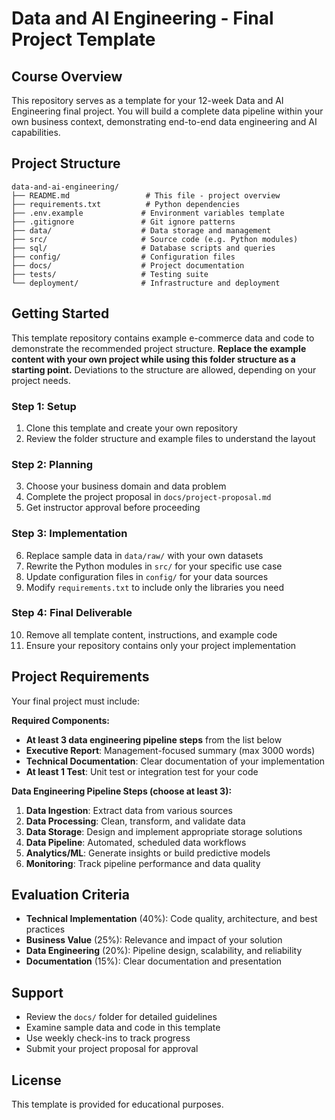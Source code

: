# Data and AI Engineering - Final Project Template

## Course Overview

This repository serves as a template for your 12-week Data and AI Engineering final project. You will build a complete data pipeline within your own business context, demonstrating end-to-end data engineering and AI capabilities.

## Project Structure

```
data-and-ai-engineering/
├── README.md                 # This file - project overview
├── requirements.txt          # Python dependencies
├── .env.example             # Environment variables template
├── .gitignore               # Git ignore patterns
├── data/                    # Data storage and management
├── src/                     # Source code (e.g. Python modules)
├── sql/                     # Database scripts and queries
├── config/                  # Configuration files
├── docs/                    # Project documentation
├── tests/                   # Testing suite
└── deployment/              # Infrastructure and deployment
```

## Getting Started

This template repository contains example e-commerce data and code to demonstrate the recommended project structure. **Replace the example content with your own project while using this folder structure as a starting point.** Deviations to the structure are allowed, depending on your project needs.

### Step 1: Setup
1. Clone this template and create your own repository
2. Review the folder structure and example files to understand the layout

### Step 2: Planning
3. Choose your business domain and data problem
4. Complete the project proposal in `docs/project-proposal.md`
5. Get instructor approval before proceeding

### Step 3: Implementation
6. Replace sample data in `data/raw/` with your own datasets
7. Rewrite the Python modules in `src/` for your specific use case
8. Update configuration files in `config/` for your data sources
9. Modify `requirements.txt` to include only the libraries you need

### Step 4: Final Deliverable
10. Remove all template content, instructions, and example code
11. Ensure your repository contains only your project implementation


## Project Requirements

Your final project must include:

**Required Components:**
- **At least 3 data engineering pipeline steps** from the list below
- **Executive Report**: Management-focused summary (max 3000 words)
- **Technical Documentation**: Clear documentation of your implementation
- **At least 1 Test**: Unit test or integration test for your code

**Data Engineering Pipeline Steps (choose at least 3):**
1. **Data Ingestion**: Extract data from various sources
2. **Data Processing**: Clean, transform, and validate data
3. **Data Storage**: Design and implement appropriate storage solutions
4. **Data Pipeline**: Automated, scheduled data workflows
5. **Analytics/ML**: Generate insights or build predictive models
6. **Monitoring**: Track pipeline performance and data quality

## Evaluation Criteria

- **Technical Implementation** (40%): Code quality, architecture, and best practices
- **Business Value** (25%): Relevance and impact of your solution
- **Data Engineering** (20%): Pipeline design, scalability, and reliability
- **Documentation** (15%): Clear documentation and presentation

## Support

- Review the `docs/` folder for detailed guidelines
- Examine sample data and code in this template
- Use weekly check-ins to track progress
- Submit your project proposal for approval

## License

This template is provided for educational purposes.
